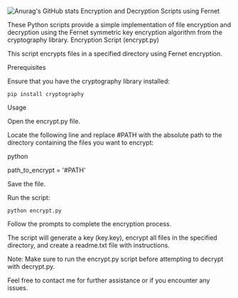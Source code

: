 

![Anurag's GitHub stats](https://github-readme-stats.vercel.app/api?username=daitohck&theme=tokyonight&show_icons=true)
Encryption and Decryption Scripts using Fernet

These Python scripts provide a simple implementation of file encryption and decryption using the Fernet symmetric key encryption algorithm from the cryptography library.
Encryption Script (encrypt.py)

This script encrypts files in a specified directory using Fernet encryption.


Prerequisites

Ensure that you have the cryptography library installed:


    pip install cryptography


Usage

Open the encrypt.py file.

Locate the following line and replace #PATH with the absolute path to the directory containing the files you want to encrypt:

python

path_to_encrypt = '#PATH'

Save the file.

Run the script:

    python encrypt.py


Follow the prompts to complete the encryption process.

The script will generate a key (key.key), encrypt all files in the specified directory, and create a readme.txt file with instructions.

Note: Make sure to run the encrypt.py script before attempting to decrypt with decrypt.py.

Feel free to contact me for further assistance or if you encounter any issues.
